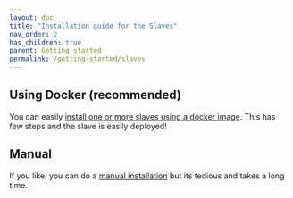 ```yaml
---
layout: doc
title: "Installation guide for the Slaves"
nav_order: 2
has_children: true
parent: Getting started
permalink: /getting-started/slaves
---
```


## Using Docker (recommended)
You can easily [install one or more slaves using a docker image](/fireping/getting-started/slaves/docker). This has few steps and the slave is easily deployed!

## Manual
If you like, you can do a [manual installation](/fireping/getting-started/slaves/manual) but its tedious and takes a long time.
